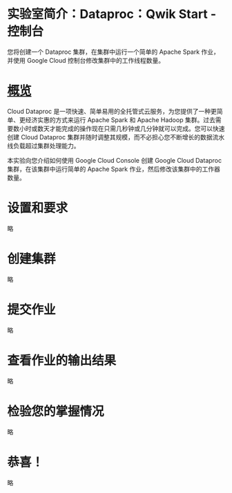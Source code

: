 # 实验室简介：Dataproc：Qwik Start - 控制台
您将创建一个 Dataproc 集群，在集群中运行一个简单的 Apache Spark 作业，并使用 Google Cloud 控制台修改集群中的工作线程数量。

# [概览](https://www.cloudskillsboost.google/course_sessions/5373599/labs/377368)
Cloud Dataproc 是一项快速、简单易用的全托管式云服务，为您提供了一种更简单、更经济实惠的方式来运行 Apache Spark 和 Apache Hadoop 集群。过去需要数小时或数天才能完成的操作现在只需几秒钟或几分钟就可以完成。您可以快速创建 Cloud Dataproc 集群并随时调整其规模，而不必担心您不断增长的数据流水线负载超过集群处理能力。

本实验向您介绍如何使用 Google Cloud Console 创建 Google Cloud Dataproc 集群，在该集群中运行简单的 Apache Spark 作业，然后修改该集群中的工作器数量。

# 设置和要求
略

# 创建集群
略

# 提交作业
略

# 查看作业的输出结果
略

# 检验您的掌握情况
略

# 恭喜！
略
